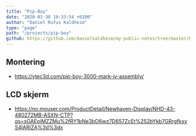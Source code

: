 ```yaml
---
title: "Pip-Boy"
date: "2020-01-30 10:33:54 +0100"
author: "Daniel Rufus Kaldheim"
type: "page"
path: "/projects/pip-boy"
github: https://github.com/danielkaldheim/my-public-notes/tree/master/Projects/Pip-boy
---
```



## Montering

- <https://ytec3d.com/pip-boy-3000-mark-iv-assembly/>

## LCD skjerm

- <https://no.mouser.com/ProductDetail/Newhaven-Display/NHD-43-480272MB-ASXN-CTP?qs=sGAEpiMZZMu%2fRY1bNe3bO6wz7D657ZcEt%252bYkb7GRrgfkxyS4IARlZA%3d%3dx>
